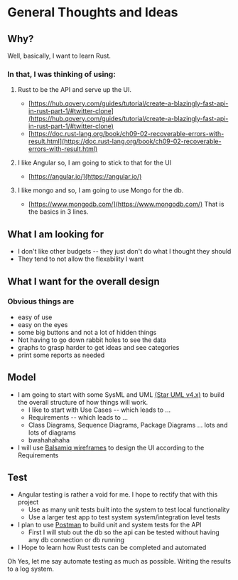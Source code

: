 # General Thoughts and Ideas

## Why?
Well, basically, I want to learn Rust.  

### In that, I was thinking of using:
1. Rust to be the API and serve up the UI.
    * [https://hub.qovery.com/guides/tutorial/create-a-blazingly-fast-api-in-rust-part-1/#twitter-clone](https://hub.qovery.com/guides/tutorial/create-a-blazingly-fast-api-in-rust-part-1/#twitter-clone)
    * [https://doc.rust-lang.org/book/ch09-02-recoverable-errors-with-result.html](https://doc.rust-lang.org/book/ch09-02-recoverable-errors-with-result.html)


2. I like Angular so, I am going to stick to that for the UI
    * [https://angular.io/](https://angular.io/)
3. I like mongo and so, I am going to use Mongo for the db.
    * [https://www.mongodb.com/](https://www.mongodb.com/)
That is the basics in 3 lines.

## What I am looking for

* I don't like other budgets -- they just don't do what I thought they should
* They tend to not allow the flexability I want

## What I want for the overall design

### Obvious things are 
* easy of use
* easy on the eyes
* some big buttons and not a lot of hidden things
* Not having to go down rabbit holes to see the data
* graphs to grasp harder to get ideas and see categories
* print some reports as needed

## Model
* I am going to start with some SysML and UML [(Star UML v4.x)](https://StarUML.io) to build the overall structure of how things will work.
    * I like to start with Use Cases -- which leads to ...
    * Requirements -- which leads to ...
    * Class Diagrams, Sequence Diagrams, Package Diagrams ... lots and lots of diagrams
    * bwahahahaha 
* I will use [Balsamiq wireframes](https://balsamiq.com/) to design the UI according to the Requirements

## Test
* Angular testing is rather a void for me. I hope to rectify that with this project
    * Use as many unit tests built into the system to test local functionality
    * Use a larger test app to test system system/integration level tests
* I plan to use [Postman](https://postman.com) to build unit and system tests for the API
    * First I will stub out the db so the api can be tested without having any db connection or db running   
* I Hope to learn how Rust tests can be completed and automated

Oh Yes, let me say automate testing as much as possible.  Writing the results to a log system.
